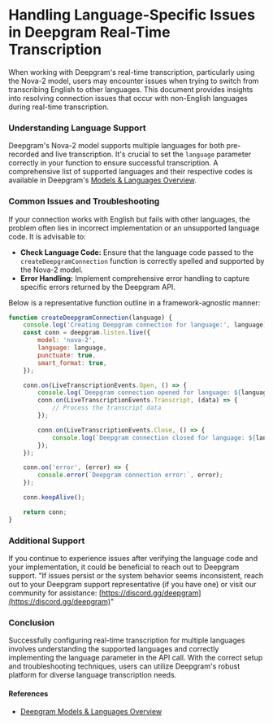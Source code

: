 # Handling Language-Specific Issues in Deepgram Real-Time Transcription

When working with Deepgram's real-time transcription, particularly using the Nova-2 model, users may encounter issues when trying to switch from transcribing English to other languages. This document provides insights into resolving connection issues that occur with non-English languages during real-time transcription.

### Understanding Language Support

Deepgram's Nova-2 model supports multiple languages for both pre-recorded and live transcription. It's crucial to set the `language` parameter correctly in your function to ensure successful transcription. A comprehensive list of supported languages and their respective codes is available in Deepgram's [Models & Languages Overview](https://developers.deepgram.com/docs/models-languages-overview).

### Common Issues and Troubleshooting

If your connection works with English but fails with other languages, the problem often lies in incorrect implementation or an unsupported language code. It is advisable to:

- **Check Language Code:** Ensure that the language code passed to the `createDeepgramConnection` function is correctly spelled and supported by the Nova-2 model.
- **Error Handling:** Implement comprehensive error handling to capture specific errors returned by the Deepgram API.

Below is a representative function outline in a framework-agnostic manner:

```javascript
function createDeepgramConnection(language) {
    console.log('Creating Deepgram connection for language:', language);
    const conn = deepgram.listen.live({
        model: 'nova-2',
        language: language,
        punctuate: true,
        smart_format: true,
    });

    conn.on(LiveTranscriptionEvents.Open, () => {
        console.log(`Deepgram connection opened for language: ${language}`);
        conn.on(LiveTranscriptionEvents.Transcript, (data) => {
            // Process the transcript data
        });

        conn.on(LiveTranscriptionEvents.Close, () => {
            console.log(`Deepgram connection closed for language: ${language}`);
        });
    });

    conn.on('error', (error) => {
        console.error(`Deepgram connection error:`, error);
    });

    conn.keepAlive();

    return conn;
}
```

### Additional Support

If you continue to experience issues after verifying the language code and your implementation, it could be beneficial to reach out to Deepgram support. "If issues persist or the system behavior seems inconsistent, reach out to your Deepgram support representative (if you have one) or visit our community for assistance: [https://discord.gg/deepgram](https://discord.gg/deepgram)"

### Conclusion

Successfully configuring real-time transcription for multiple languages involves understanding the supported languages and correctly implementing the language parameter in the API call. With the correct setup and troubleshooting techniques, users can utilize Deepgram's robust platform for diverse language transcription needs.

#### References
- [Deepgram Models & Languages Overview](https://developers.deepgram.com/docs/models-languages-overview)